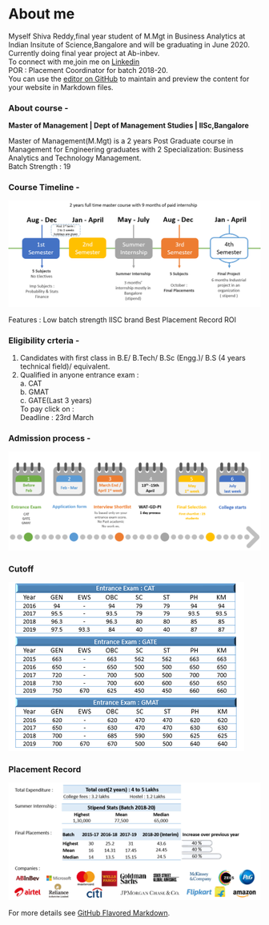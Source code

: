 # About me

Myself Shiva Reddy,final year student of M.Mgt in Business Analytics at Indian Insitute of Science,Bangalore and will be graduating in June 2020.<br />
Currently doing final year project at Ab-inbev. <br />
To connect with me,join me on [Linkedin](https://www.linkedin.com/in/shivshankar-reddy/)<br />
POR : Placement Coordinator for batch 2018-20.<br />
You can use the [editor on GitHub](https://github.com/shireddy/shireddy.github.io/edit/master/index.md) to maintain and preview the content for your website in Markdown files.

### About course -
**Master of Management | Dept of Management Studies | IISc,Bangalore**

Master of Management(M.Mgt) is a 2 years Post Graduate course in Management for Engineering graduates with 2 Specialization: Business Analytics and Technology Management. <br />
Batch Strength : 19

### Course Timeline -
<div class="row">
<img src="/images/course_timeline.PNG">
</div>

Features :
Low batch strength
IISC brand 
Best Placement Record
ROI

### Eligibility crteria  -

1. Candidates with first class in B.E/ B.Tech/ B.Sc (Engg.)/ B.S (4 years technical field)/ equivalent.
2. Qualified in anyone entrance exam : <br />
    a. CAT <br />
    b. GMAT <br />
    c. GATE(Last 3 years)<br />
 To pay click on :<br />
 Deadline : 23rd March
 
### Admission process -


<div class="row">
<img src="/images/admission process.PNG">
</div>

### Cutoff

<div class="row">
<img src="/images/cut_off20.PNG">
</div>

### Placement Record

<div class="row">
<img src="/images/placement_stats.PNG">
</div>

For more details see [GitHub Flavored Markdown](https://guides.github.com/features/mastering-markdown/).


